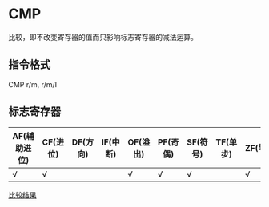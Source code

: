 # CMP
比较，即不改变寄存器的值而只影响标志寄存器的减法运算。

## 指令格式
CMP r/m, r/m/I


## 标志寄存器
| AF(辅助进位) | CF(进位) | DF(方向) | IF(中断) | OF(溢出) | PF(奇偶) | SF(符号) | TF(单步) | ZF(零) |
|---|---|---|---|---|---|---|---|---|
| √ | √ |  |  | √ | √ | √ |  | √ |

[比较结果](cond.md)